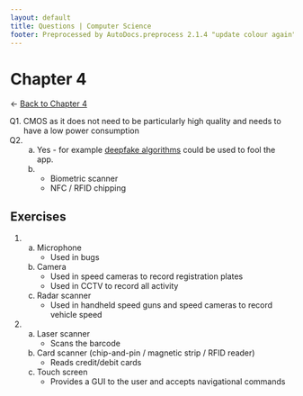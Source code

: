 ```yaml
---
layout: default
title: Questions | Computer Science
footer: Preprocessed by AutoDocs.preprocess 2.1.4 "update colour again" ⓒ Starwort, 2020
---
```


<style>
    :not(ul) + ol {
        counter-reset: list-ctr;
        list-style-type: none;
        list-style-position: outside;
    }
    :not(ul) + ol > li {
        counter-increment: list-ctr;
    }
    :not(ul) + ol > li::before {
        content:"Q" counter(list-ctr) ". ";
        margin-left: -25px;
    }
    ol ul {
        list-style-type: lower-alpha;
    }
    ol ul ul {
        list-style-type: lower-roman;
    }
    ul ol {
        list-style-type: circle;
    }
    ul {
        list-style-type: decimal;
    }
    ul ul {
        list-style-type: lower-alpha;
    }
    ul ul ul {
        list-style-type: lower-roman;
    }
</style>

# Chapter 4

← [Back to Chapter 4](./index.html)

1. CMOS as it does not need to be particularly high quality and needs to have a low power consumption
2. ​
    - Yes - for example [deepfake algorithms](https://en.wikipedia.org/wiki/Deepfake) could be used to fool the app.
    - ​
        1. Biometric scanner
        2. NFC / RFID chipping

## Exercises

- ​
    - Microphone
        1. Used in bugs
    - Camera
        1. Used in speed cameras to record registration plates
        1. Used in CCTV to record all activity
    - Radar scanner
        1. Used in handheld speed guns and speed cameras to record vehicle speed
- ​
    - Laser scanner
        1. Scans the barcode
    - Card scanner (chip-and-pin / magnetic strip / RFID reader)
        1. Reads credit/debit cards
    - Touch screen
        1. Provides a GUI to the user and accepts navigational commands
